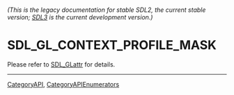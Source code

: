 ###### (This is the legacy documentation for stable SDL2, the current stable version; [SDL3](https://wiki.libsdl.org/SDL3/) is the current development version.)
# SDL_GL_CONTEXT_PROFILE_MASK

Please refer to [SDL_GLattr](SDL_GLattr) for details.

----
[CategoryAPI](CategoryAPI), [CategoryAPIEnumerators](CategoryAPIEnumerators)

